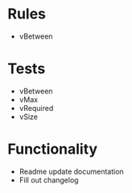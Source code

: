 # Rules

- vBetween

# Tests

- vBetween
- vMax
- vRequired
- vSize

# Functionality

- Readme update documentation
- Fill out changelog
